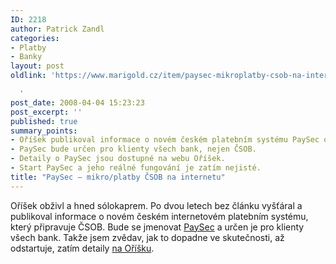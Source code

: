 ```yaml
---
ID: 2218
author: Patrick Zandl
categories:
- Platby
- Banky
layout: post
oldlink: 'https://www.marigold.cz/item/paysec-mikroplatby-csob-na-internetu

  '
post_date: 2008-04-04 15:23:23
post_excerpt: ''
published: true
summary_points:
- Oříšek publikoval informace o novém českém platebním systému PaySec od ČSOB.
- PaySec bude určen pro klienty všech bank, nejen ČSOB.
- Detaily o PaySec jsou dostupné na webu Oříšek.
- Start PaySec a jeho reálné fungování je zatím nejisté.
title: "PaySec – mikro/platby ČSOB na internetu"
---
```


Oříšek obživl a hned sólokaprem. Po dvou letech bez článku vyšťáral a publikoval informace o novém českém internetovém platebním systému, který připravuje ČSOB. Bude se jmenovat <a href="http://www.paysec.cz">PaySec</a> a určen je pro klienty všech bank. Takže jsem zvědav, jak to dopadne ve skutečnosti, až odstartuje, zatím detaily <a href="http://www.orisek.net/article/paysec-novy-cesky-platebni-system">na Oříšku</a>.